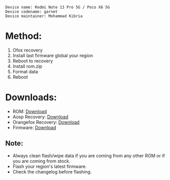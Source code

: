  ```
Device name: Redmi Note 13 Pro 5G / Poco X6 5G
Device codename: garnet
Device maintainer: Mohammad Kibria
```

# Method:

1. Ofox recovery
2. Install last firmware global your region
3. Reboot to recovery
4. Install rom.zip
5. Format data
6. Reboot

# Downloads:

* ROM: [Download](https://sourceforge.net/projects/pixelstar/files/garnet/uday/)
* Aosp Recovery: [Download](https://sourceforge.net/projects/pixelstar/files/garnet/uday/recovery/recovery.img/download)
* Orangefox Recovery: [Download](https://orangefox.download/es-ES/device/garnet)
* Firmware: [Download](https://xmfirmwareupdater.com/firmware/garnet/)

## Note:

* Always clean flash/wipe data if you are coming from any other ROM or if you are coming from stock.
* Flash your region's latest firmware.
* Check the changelog before flashing.
